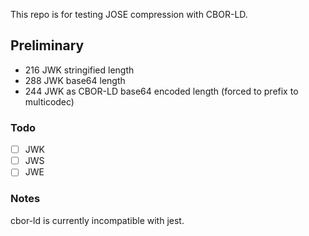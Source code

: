 This repo is for testing JOSE compression with CBOR-LD.

## Preliminary

- 216 JWK stringified length
- 288 JWK base64 length
- 244 JWK as CBOR-LD base64 encoded length (forced to prefix to multicodec)

### Todo

- [ ] JWK
- [ ] JWS
- [ ] JWE

### Notes

cbor-ld is currently incompatible with jest.
